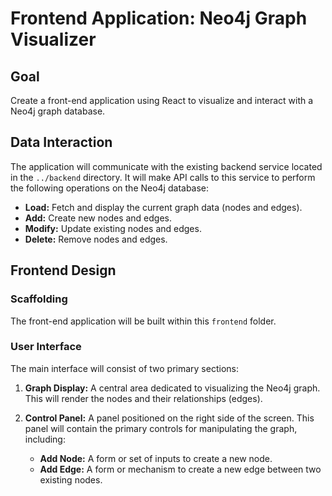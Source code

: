 # Frontend Application: Neo4j Graph Visualizer

## Goal

Create a front-end application using React to visualize and interact with a Neo4j graph database.

## Data Interaction

The application will communicate with the existing backend service located in the `../backend` directory. It will make API calls to this service to perform the following operations on the Neo4j database:

*   **Load:** Fetch and display the current graph data (nodes and edges).
*   **Add:** Create new nodes and edges.
*   **Modify:** Update existing nodes and edges.
*   **Delete:** Remove nodes and edges.

## Frontend Design

### Scaffolding

The front-end application will be built within this `frontend` folder.

### User Interface

The main interface will consist of two primary sections:

1.  **Graph Display:** A central area dedicated to visualizing the Neo4j graph. This will render the nodes and their relationships (edges).

2.  **Control Panel:** A panel positioned on the right side of the screen. This panel will contain the primary controls for manipulating the graph, including:
    *   **Add Node:** A form or set of inputs to create a new node.
    *   **Add Edge:** A form or mechanism to create a new edge between two existing nodes.